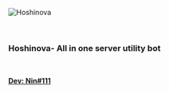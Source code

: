 ![Hoshinova](http://www.magnumgroup.co.in/images/utility-management.jpg)

<br />
<h3 align="centre">Hoshinova- All in one server utility bot</h3>
<br />
<p align="centre">
  <a href="https://discord.com/users/838620835282812969">
    <strong>
      Dev: Nin#111
    </strong>
  </a>
</p>
